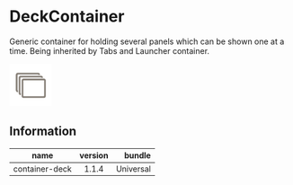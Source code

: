 # DeckContainer
Generic container for holding several panels which can be shown one at a time. Being inherited by Tabs and Launcher container.

![icon](./icon.png)

## Information
|  name |  version |  bundle |
|--|:--:|--:|
|  container-deck |  1.1.4 |  Universal |

